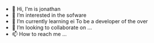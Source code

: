 - 👋 Hi, I'm is jonathan
- 👀 I’m interested in the sofware
- 🌱 I’m currently learning  ei  To be a developer of the over
- 💞️ I’m looking to collaborate on ...
- 📫 How to reach me ...

<!---
reus02/reus02 is a ✨ special ✨ repository because its `README.md` (this file) appears on your GitHub profile.
You can click the Preview link to take a look at your changes.
--->
